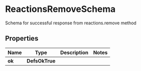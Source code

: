 

# ReactionsRemoveSchema

Schema for successful response from reactions.remove method

## Properties

| Name | Type | Description | Notes |
|------------ | ------------- | ------------- | -------------|
|**ok** | **DefsOkTrue** |  |  |



